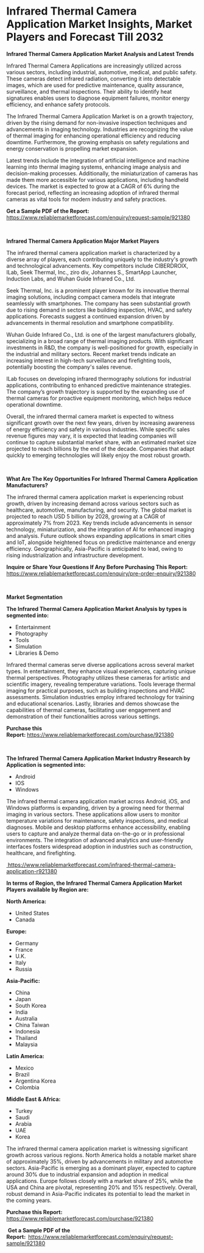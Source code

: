 <p><h1>Infrared Thermal Camera Application Market Insights, Market Players and Forecast Till 2032</h1></p><p><strong>Infrared Thermal Camera Application Market Analysis and Latest Trends</strong></p>
<p><p>Infrared Thermal Camera Applications are increasingly utilized across various sectors, including industrial, automotive, medical, and public safety. These cameras detect infrared radiation, converting it into detectable images, which are used for predictive maintenance, quality assurance, surveillance, and thermal inspections. Their ability to identify heat signatures enables users to diagnose equipment failures, monitor energy efficiency, and enhance safety protocols.</p><p>The Infrared Thermal Camera Application Market is on a growth trajectory, driven by the rising demand for non-invasive inspection techniques and advancements in imaging technology. Industries are recognizing the value of thermal imaging for enhancing operational efficiency and reducing downtime. Furthermore, the growing emphasis on safety regulations and energy conservation is propelling market expansion.</p><p>Latest trends include the integration of artificial intelligence and machine learning into thermal imaging systems, enhancing image analysis and decision-making processes. Additionally, the miniaturization of cameras has made them more accessible for various applications, including handheld devices. The market is expected to grow at a CAGR of 6% during the forecast period, reflecting an increasing adoption of infrared thermal cameras as vital tools for modern industry and safety practices.</p></p>
<p><strong>Get a Sample PDF of the Report:&nbsp;</strong> <a href="https://www.reliablemarketforecast.com/enquiry/request-sample/921380?utm_campaign=1895&utm_medium=2&utm_source=Github&utm_content=ia&utm_term=18042025&utm_id=infrared-thermal-camera-application">https://www.reliablemarketforecast.com/enquiry/request-sample/921380</a></p>
<p>&nbsp;</p>
<p><strong>Infrared Thermal Camera Application Major Market Players</strong></p>
<p><p>The infrared thermal camera application market is characterized by a diverse array of players, each contributing uniquely to the industry's growth and technological advancements. Key competitors include CIBERDROIX, ILab, Seek Thermal, Inc., ziro div, Johannes S., SmartApp Launcher, Induction Labs, and Wuhan Guide Infrared Co., Ltd.</p><p>Seek Thermal, Inc. is a prominent player known for its innovative thermal imaging solutions, including compact camera models that integrate seamlessly with smartphones. The company has seen substantial growth due to rising demand in sectors like building inspection, HVAC, and safety applications. Forecasts suggest a continued expansion driven by advancements in thermal resolution and smartphone compatibility.</p><p>Wuhan Guide Infrared Co., Ltd. is one of the largest manufacturers globally, specializing in a broad range of thermal imaging products. With significant investments in R&D, the company is well-positioned for growth, especially in the industrial and military sectors. Recent market trends indicate an increasing interest in high-tech surveillance and firefighting tools, potentially boosting the company's sales revenue.</p><p>ILab focuses on developing infrared thermography solutions for industrial applications, contributing to enhanced predictive maintenance strategies. The company’s growth trajectory is supported by the expanding use of thermal cameras for proactive equipment monitoring, which helps reduce operational downtime.</p><p>Overall, the infrared thermal camera market is expected to witness significant growth over the next few years, driven by increasing awareness of energy efficiency and safety in various industries. While specific sales revenue figures may vary, it is expected that leading companies will continue to capture substantial market share, with an estimated market size projected to reach billions by the end of the decade. Companies that adapt quickly to emerging technologies will likely enjoy the most robust growth.</p></p>
<p>&nbsp;</p>
<p><strong>What Are The Key Opportunities For Infrared Thermal Camera Application Manufacturers?</strong></p>
<p><p>The infrared thermal camera application market is experiencing robust growth, driven by increasing demand across various sectors such as healthcare, automotive, manufacturing, and security. The global market is projected to reach USD 5 billion by 2028, growing at a CAGR of approximately 7% from 2023. Key trends include advancements in sensor technology, miniaturization, and the integration of AI for enhanced imaging and analysis. Future outlook shows expanding applications in smart cities and IoT, alongside heightened focus on predictive maintenance and energy efficiency. Geographically, Asia-Pacific is anticipated to lead, owing to rising industrialization and infrastructure development.</p></p>
<p><strong>Inquire or Share Your Questions If Any Before Purchasing This Report:</strong> <a href="https://www.reliablemarketforecast.com/enquiry/pre-order-enquiry/921380?utm_campaign=1895&utm_medium=2&utm_source=Github&utm_content=ia&utm_term=18042025&utm_id=infrared-thermal-camera-application">https://www.reliablemarketforecast.com/enquiry/pre-order-enquiry/921380</a></p>
<p>&nbsp;</p>
<p><strong>Market Segmentation</strong></p>
<p><strong>The Infrared Thermal Camera Application Market Analysis by types is segmented into:</strong></p>
<p><ul><li>Entertainment</li><li>Photography</li><li>Tools</li><li>Simulation</li><li>Libraries & Demo</li></ul></p>
<p><p>Infrared thermal cameras serve diverse applications across several market types. In entertainment, they enhance visual experiences, capturing unique thermal perspectives. Photography utilizes these cameras for artistic and scientific imagery, revealing temperature variations. Tools leverage thermal imaging for practical purposes, such as building inspections and HVAC assessments. Simulation industries employ infrared technology for training and educational scenarios. Lastly, libraries and demos showcase the capabilities of thermal cameras, facilitating user engagement and demonstration of their functionalities across various settings.</p></p>
<p><strong>Purchase this Report:&nbsp;</strong><a href="https://www.reliablemarketforecast.com/purchase/921380?utm_campaign=1895&utm_medium=2&utm_source=Github&utm_content=ia&utm_term=18042025&utm_id=infrared-thermal-camera-application">https://www.reliablemarketforecast.com/purchase/921380</a></p>
<p>&nbsp;</p>
<p><strong>The Infrared Thermal Camera Application Market Industry Research by Application is segmented into:</strong></p>
<p><ul><li>Android</li><li>IOS</li><li>Windows</li></ul></p>
<p><p>The infrared thermal camera application market across Android, iOS, and Windows platforms is expanding, driven by a growing need for thermal imaging in various sectors. These applications allow users to monitor temperature variations for maintenance, safety inspections, and medical diagnoses. Mobile and desktop platforms enhance accessibility, enabling users to capture and analyze thermal data on-the-go or in professional environments. The integration of advanced analytics and user-friendly interfaces fosters widespread adoption in industries such as construction, healthcare, and firefighting.</p></p>
<p><a href="https://www.reliablemarketforecast.com/infrared-thermal-camera-application-r921380?utm_campaign=1895&utm_medium=2&utm_source=Github&utm_content=ia&utm_term=18042025&utm_id=infrared-thermal-camera-application">&nbsp;https://www.reliablemarketforecast.com/infrared-thermal-camera-application-r921380</a></p>
<p><strong>In terms of Region, the Infrared Thermal Camera Application Market Players available by Region are:</strong></p>
<p>
    <p> <strong> North America: </strong>
        <ul>
            <li>United States</li>
            <li>Canada</li>
        </ul>
        </p> 
    <p> <strong> Europe: </strong>
        <ul>
            <li>Germany</li>
            <li>France</li>
            <li>U.K.</li>
            <li>Italy</li>
            <li>Russia</li>
        </ul>
        </p> 
    <p> <strong> Asia-Pacific: </strong>
        <ul>
            <li>China</li>
            <li>Japan</li>
            <li>South Korea</li>
            <li>India</li>
            <li>Australia</li>
            <li>China Taiwan</li>
            <li>Indonesia</li>
            <li>Thailand</li>
            <li>Malaysia</li>
        </ul>
        </p> 
    <p> <strong> Latin America: </strong>
        <ul>
            <li>Mexico</li>
            <li>Brazil</li>
            <li>Argentina Korea</li>
            <li>Colombia</li>
        </ul>
        </p> 
    <p> <strong> Middle East & Africa: </strong>
        <ul>
            <li>Turkey</li>
            <li>Saudi</li>
            <li>Arabia</li>
            <li>UAE</li>
            <li>Korea</li>
        </ul>
    </p>
    </p>
<p><p>The infrared thermal camera application market is witnessing significant growth across various regions. North America holds a notable market share of approximately 35%, driven by advancements in military and automotive sectors. Asia-Pacific is emerging as a dominant player, expected to capture around 30% due to industrial expansion and adoption in medical applications. Europe follows closely with a market share of 25%, while the USA and China are pivotal, representing 20% and 15% respectively. Overall, robust demand in Asia-Pacific indicates its potential to lead the market in the coming years.</p></p>
<p><strong>Purchase this Report: </strong><a href="https://www.reliablemarketforecast.com/purchase/921380?utm_campaign=1895&utm_medium=2&utm_source=Github&utm_content=ia&utm_term=18042025&utm_id=infrared-thermal-camera-application">https://www.reliablemarketforecast.com/purchase/921380</a></p>
<p>&nbsp;<strong>Get a Sample PDF of the Report:&nbsp;&nbsp;</strong><a href="https://www.reliablemarketforecast.com/enquiry/request-sample/921380?utm_campaign=1895&utm_medium=2&utm_source=Github&utm_content=ia&utm_term=18042025&utm_id=infrared-thermal-camera-application">https://www.reliablemarketforecast.com/enquiry/request-sample/921380</a></p>
<p><strong></strong></p>
<p><p></p><p></p><p></p></p>